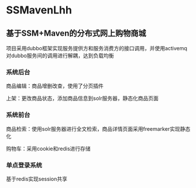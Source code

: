 # SSMavenLhh
## 基于SSM+Maven的分布式网上购物商城
项目采用dubbo框架实现服务提供方和服务消费方的接口调用，并使用activemq对dubbo服务间的调用进行解耦，达到负载均衡
### 系统后台
商品编辑：商品增删改查，使用了分页插件

上架：更改商品状态，添加商品信息到solr服务器，静态化商品页面

### 系统前台
商品检索：使用solr服务器进行全文检索，商品详情页面采用freemarker实现静态化

购物车：采用cookie和redis进行存储
### 单点登录系统
基于redis实现session共享




